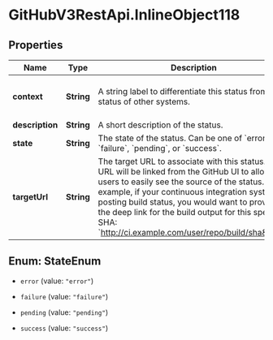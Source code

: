 # GitHubV3RestApi.InlineObject118

## Properties

Name | Type | Description | Notes
------------ | ------------- | ------------- | -------------
**context** | **String** | A string label to differentiate this status from the status of other systems. | [optional] [default to &#39;default&#39;]
**description** | **String** | A short description of the status. | [optional] 
**state** | **String** | The state of the status. Can be one of &#x60;error&#x60;, &#x60;failure&#x60;, &#x60;pending&#x60;, or &#x60;success&#x60;. | 
**targetUrl** | **String** | The target URL to associate with this status. This URL will be linked from the GitHub UI to allow users to easily see the source of the status.   For example, if your continuous integration system is posting build status, you would want to provide the deep link for the build output for this specific SHA:   &#x60;http://ci.example.com/user/repo/build/sha&#x60; | [optional] 



## Enum: StateEnum


* `error` (value: `"error"`)

* `failure` (value: `"failure"`)

* `pending` (value: `"pending"`)

* `success` (value: `"success"`)




